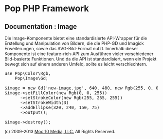 Pop PHP Framework
=================

Documentation : Image
---------------------

Die Image-Komponente bietet eine standardisierte API-Wrapper für die Erstellung und Manipulation von Bildern, die die PHP-GD und Imagick Erweiterungen, sowie das SVG-Bild-Format nutzt. Innerhalb dieser Komponente ist eine feature-rich-API zum Ausführen vieler verschiedener Bild-basierte Funktionen. Und da die API ist standardisiert, wenn ein Projekt bewegt sich auf einem anderen Umfeld, sollte es leicht verschlechtern.

<pre>
use Pop\Color\Rgb,
    Pop\Image\Gd;

$image = new Gd('new-image.jpg', 640, 480, new Rgb(255, 0, 0));
$image->setFillColor(new Rgb(0, 0, 255))
      ->setStrokeColor(new Rgb(255, 255, 255))
      ->setStrokeWidth(3)
      ->addEllipse(320, 240, 150, 75)
      ->output();

$image->destroy();
</pre>

(c) 2009-2013 [Moc 10 Media, LLC.](http://www.moc10media.com) All Rights Reserved.
